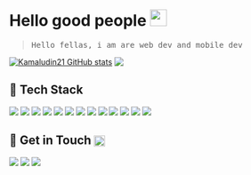 # Hello good people  <img src="https://ik.imagekit.io/n0t5masg5jg/persona/ezgif.com-gif-maker__3__h3nyy_q_V.gif?ik-sdk-version=javascript-1.4.3&updatedAt=1648714821182" height="30"/>

> <samp>Hello fellas, i am are web dev and mobile dev</samp>

[![Kamaludin21 GitHub stats](https://github-readme-stats.vercel.app/api?username=kamaludin21)](https://github.com/kamaludin21/github-readme-stats) <a href="https://github.com/anuraghazra/github-readme-stats"><img align="top" src="https://github-readme-stats.vercel.app/api/top-langs/?username=anuraghazra&layout=compact&theme=buefy&hide_border=true" /></a>

## :rocket: Tech Stack
<img src="https://img.shields.io/badge/HTML5-E34F26?style=for-the-badge&logo=html5&logoColor=white" /> <img src="https://img.shields.io/badge/CSS3-1572B6?style=for-the-badge&logo=css3&logoColor=white" /> <img src="https://img.shields.io/badge/JavaScript-323330?style=for-the-badge&logo=javascript&logoColor=F7DF1E" /> <img src="https://img.shields.io/badge/Node.js-43853D?style=for-the-badge&logo=node.js&logoColor=white" /> <img src="https://img.shields.io/badge/PHP-777BB4?style=for-the-badge&logo=php&logoColor=white" /> <img src="https://img.shields.io/badge/Dart-0175C2?style=for-the-badge&logo=dart&logoColor=white" /> <img src="https://img.shields.io/badge/Vue.js-35495E?style=for-the-badge&logo=vue.js&logoColor=4FC08D" /> <img src="https://img.shields.io/badge/Tailwind_CSS-38B2AC?style=for-the-badge&logo=tailwind-css&logoColor=white" /> <img src="https://img.shields.io/badge/Flutter-02569B?style=for-the-badge&logo=flutter&logoColor=white" /> <img src="https://img.shields.io/badge/MySQL-00000F?style=for-the-badge&logo=mysql&logoColor=white" /> <img src="https://img.shields.io/badge/MongoDB-4EA94B?style=for-the-badge&logo=mongodb&logoColor=white" /> <img src="https://img.shields.io/badge/PostgreSQL-316192?style=for-the-badge&logo=postgresql&logoColor=white" /> <img src="https://img.shields.io/badge/Laravel-FF2D20?style=for-the-badge&logo=laravel&logoColor=white" />
 
## :incoming_envelope: Get in Touch <img align="center" height="20" src="https://ik.imagekit.io/n0t5masg5jg/persona/200_AADNbRjqK.webp?ik-sdk-version=javascript-1.4.3&updatedAt=1648719838736" />
<img src="https://img.shields.io/badge/Gmail-D14836?style=for-the-badge&logo=gmail&logoColor=white" /> <img src="https://img.shields.io/badge/GitHub-100000?style=for-the-badge&logo=github&logoColor=white" /> <img src="https://img.shields.io/badge/LinkedIn-0077B5?style=for-the-badge&logo=linkedin&logoColor=white" />

